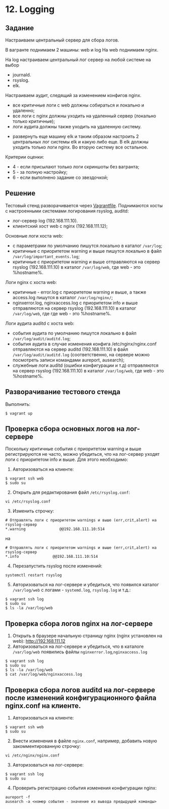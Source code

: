 # 12. Logging
## Задание
Настраиваем центральный сервер для сбора логов.

В вагранте поднимаем 2 машины: web и log
На web поднимаем nginx.

На log настраиваем центральный лог сервер на любой системе на выбор
- journald.
- rsyslog.
- elk. 

Настраиваем аудит, следящий за изменением конфигов nginx. 

- все критичные логи с web должны собираться и локально и удаленно;
- все логи с nginx должны уходить на удаленный сервер (локально только критичные);
- логи аудита должны также уходить на удаленную систему.


* развернуть еще машину elk
и таким образом настроить 2 центральных лог системы elk и какую либо еще.
В elk должны уходить только логи nginx.
Во вторую систему все остальное.

Критерии оценки: 
- 4 - если присылают только логи скриншоты без вагранта;
- 5 - за полную настройку;
- 6 - если выполнено задание со звездочкой;

## Решение

Тестовый стенд разворачивается через [Vagrantfile](Vagrantfile).
Поднимаются хосты с настроенными системами логирования rsyslog, auditd:
- лог-сервер log (192.168.111.10).
- клиентский хост web c nginx (192.168.111.12);

Основные логи хоста web:
- c параметрами по умолчанию пишутся локально в каталог `/var/log`;
- критичные с приоритетом warning и выше пишутся локально в файл `/var/log/important_events.log`;
- критичные с приоритетом warning и выше отправляются на сервер rsyslog (192.168.111.10) в каталог `/var/log/web`, где web - это %hostname%.

Логи nginx с хоста web:
- критичные - error.log с приоритетом warning и выше, а также access.log пишутся в каталог `/var/log/nginx/`;
- nginxerror.log, nginxaccess.log с приоритетом info и выше отправляются на сервер rsyslog (192.168.111.10) в каталог `/var/log/web`, где где web - это %hostname%.

Логи аудита auditd c хоста web:
- cобытия аудита по умолчанию пишутся локально в файл `/var/log/audit/auditd.log`;
- cобытия аудита в случае изменения конфига /etc/nginx/nginx.conf отправляются на сервер auditd (192.168.111.10) в файл `/var/log/audit/auditd.log` (соответственно, на сервере можно посмотреть записи командами aureport, ausearch);
- cлужебные логи auditd (ошибки конфигурации и т.д) отправляются на сервер rsyslog (192.168.111.10) в каталог `/var/log/web`, где web - это %hostname%. 

## Разворачивание тестового стенда
Выполнить:
```
$ vagrant up
```

## Проверка сбора основных логов на лог-сервере
Поскольку критичные события с приоритетом warning и выше регистрируются не часто, можно убедиться, что на лог-сервер уходят логи с приоритетом info и выше.
Для этого необходимо:
1. Авторизоваться на клиенте:
```
$ vagrant ssh web
$ sudo su
```
2. Открыть для редактирования файл `/etc/rsyslog.conf`:
```
vi /etc/rsyslog.conf
```
3. Изменить строчку: 
```
# Отправлять логи с приоритетом warnings и выше (err,crit,alert) на rsyslog-сервер
*.warning               @@192.168.111.10:514
```
на
```
# Отправлять логи с приоритетом warnings и выше (err,crit,alert) на rsyslog-сервер
*.info               @@192.168.111.10:514
```
4. Перезапустить rsyslog после изменений:
```
systemctl restart rsyslog
```
5. Авторизоваться на лог-сервере и убедиться, что появился каталог `/var/log/web` с логами - `systemd.log`, `rsyslog.log` и т.д.: 
```
$ vagrant ssh log
$ sudo su
$ ls -la /var/log/web
```

## Проверка сбора логов nginx на лог-сервере
1. Открыть в браузере начальную страницу nginx (nginx установлен на web): http://192.168.111.12
2. Авторизоваться на лог-сервере и убедиться, что в каталоге `/var/log/web` появились файлы `nginxerror.log`,`nginxaccess.log` 
```
$ vagrant ssh log
$ sudo su
$ ls -la /var/log/web
$ cat /var/log/web/nginxaccess.log
```

## Проверка сбора логов auditd на лог-сервере после изменений конфигурационного файла nginx.conf на клиенте.
1. Авторизоваться на клиенте:
```
$ vagrant ssh web
$ sudo su
```
2. Внести изменения в файле `nginx.conf`, например, добавить новую закомментированную строчку:
```
vi /etc/nginx/nginx.conf
```
3. Авторизоваться на лог-сервере:
```
$ vagrant ssh log
$ sudo su
```
4. Проверить регистрацию события изменения конфигурации nginx:
```
aureport -f
ausearch -a <номер события - значение из вывода предыдущей команды>
``` 